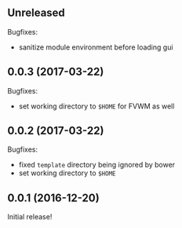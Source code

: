 ## Unreleased

Bugfixes:

  - sanitize module environment before loading gui

## 0.0.3 (2017-03-22)

Bugfixes:

  - set working directory to `$HOME` for FVWM as well

## 0.0.2 (2017-03-22)

Bugfixes:

  - fixed `template` directory being ignored by bower
  - set working directory to `$HOME`

## 0.0.1 (2016-12-20)

Initial release!
